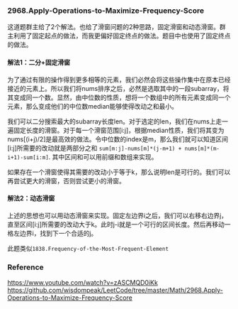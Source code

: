 ### 2968.Apply-Operations-to-Maximize-Frequency-Score

这道题群主给了2个解法。也给了滑窗问题的2种思路，固定滑窗和动态滑窗。群主利用了固定起点的做法，而我更偏好固定终点的做法。题目中也使用了固定终点的做法。

#### 解法1：二分+固定滑窗
为了通过有限的操作得到更多相等的元素，我们必然会将这些操作集中在原本已经接近的元素上。所以我们将nums排序之后，必然是选取其中的一段subarray，将其变成同一个数。显然，由中位数的性质，想将一个数组中的所有元素变成同一个元素，那么变成他们的中位数median能够使得改动之和最小。

我们可以二分搜索最大的subarray长度len。对于选定的len，我们在nums上走一遍固定长度的滑窗。对于每一个滑窗范围[i:j]，根据median性质，我们将其变为nums[(i+j)/2]是最高效的做法。令中位数的index是m，那么我们就可以知道区间[i:j]所需要的改动就是两部分之和 `sum[m:j]-nums[m]*(j-m+1) + nums[m]*(m-i+1)-sum[i:m]`. 其中区间和可以用前缀和数组来实现。

如果存在一个滑窗使得其需要的改动小于等于k，那么说明len是可行的。我们可以再尝试更大的滑窗，否则尝试更小的滑窗。

#### 解法2：动态滑窗
上述的思想也可以用动态滑窗来实现。固定左边界i之后，我们可以右移右边界j，直至区间[i:j]所需要的改动大于k。此时j-i就是一个可行的区间长度。然后再移动一格左边界i，找到下一个合适的j。

此题类似`1838.Frequency-of-the-Most-Frequent-Element`


### Reference
https://www.youtube.com/watch?v=zASCMQD0iKk
https://github.com/wisdompeak/LeetCode/tree/master/Math/2968.Apply-Operations-to-Maximize-Frequency-Score
